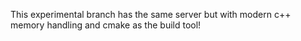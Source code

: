 This experimental branch has the same server but with modern c++ memory handling and cmake as the build tool!

